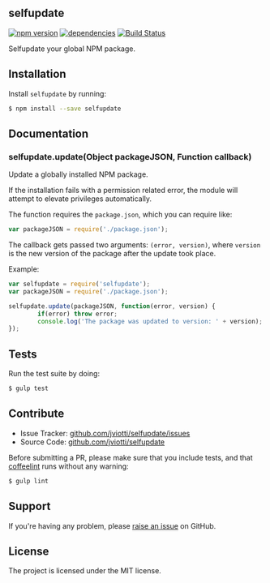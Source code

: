 selfupdate
----------

[![npm version](https://badge.fury.io/js/selfupdate.svg)](http://badge.fury.io/js/selfupdate)
[![dependencies](https://david-dm.org/jviotti/selfupdate.png)](https://david-dm.org/jviotti/selfupdate.png)
[![Build Status](https://travis-ci.org/jviotti/selfupdate.svg?branch=master)](https://travis-ci.org/jviotti/selfupdate)

Selfupdate your global NPM package.

Installation
------------

Install `selfupdate` by running:

```sh
$ npm install --save selfupdate
```

Documentation
-------------

### selfupdate.update(Object packageJSON, Function callback)

Update a globally installed NPM package.

If the installation fails with a permission related error, the module will attempt to elevate privileges automatically.

The function requires the `package.json`, which you can require like:

```javascript
var packageJSON = require('./package.json');
```

The callback gets passed two arguments: `(error, version)`, where `version` is the new version of the package after the update took place.

Example:

```javascript
var selfupdate = require('selfupdate');
var packageJSON = require('./package.json');

selfupdate.update(packageJSON, function(error, version) {
		if(error) throw error;
		console.log('The package was updated to version: ' + version);
});
```

Tests
-----

Run the test suite by doing:

```sh
$ gulp test
```

Contribute
----------

- Issue Tracker: [github.com/jviotti/selfupdate/issues](https://github.com/jviotti/selfupdate/issues)
- Source Code: [github.com/jviotti/selfupdate](https://github.com/jviotti/selfupdate)

Before submitting a PR, please make sure that you include tests, and that [coffeelint](http://www.coffeelint.org/) runs without any warning:

```sh
$ gulp lint
```

Support
-------

If you're having any problem, please [raise an issue](https://github.com/jviotti/selfupdate/issues/new) on GitHub.

License
-------

The project is licensed under the MIT license.
